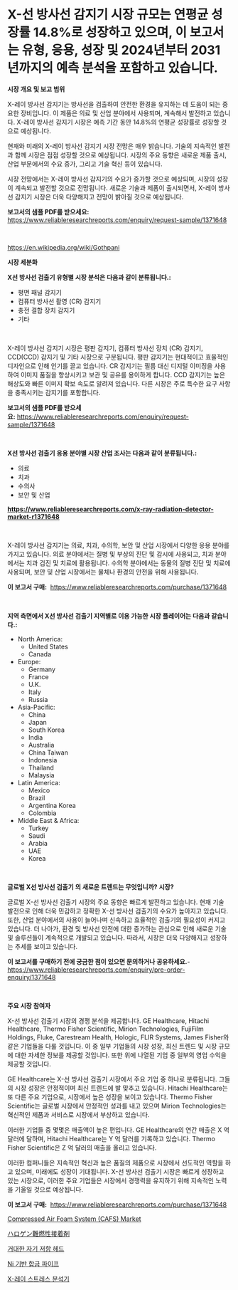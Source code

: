 <p><h1>X-선 방사선 감지기 시장 규모는 연평균 성장률 14.8%로 성장하고 있으며, 이 보고서는 유형, 응용, 성장 및 2024년부터 2031년까지의 예측 분석을 포함하고 있습니다.</h1></p><p><strong>시장 개요 및 보고 범위</strong></p>
<p><p>X-레이 방사선 감지기는 방사선을 검출하여 안전한 환경을 유지하는 데 도움이 되는 중요한 장비입니다. 이 제품은 의료 및 산업 분야에서 사용되며, 계속해서 발전하고 있습니다. X-레이 방사선 감지기 시장은 예측 기간 동안 14.8%의 연평균 성장률로 성장할 것으로 예상됩니다.</p><p>현재와 미래의 X-레이 방사선 감지기 시장 전망은 매우 밝습니다. 기술의 지속적인 발전과 함께 시장은 점점 성장할 것으로 예상됩니다. 시장의 주요 동향은 새로운 제품 출시, 산업 부문에서의 수요 증가, 그리고 기술 혁신 등이 있습니다.</p><p>시장 전망에서는 X-레이 방사선 감지기의 수요가 증가할 것으로 예상되며, 시장의 성장이 계속되고 발전할 것으로 전망됩니다. 새로운 기술과 제품이 출시되면서, X-레이 방사선 감지기 시장은 더욱 다양해지고 전망이 밝아질 것으로 예상됩니다.</p></p>
<p><strong>보고서의 샘플 PDF를 받으세요:</strong> <a href="https://www.reliableresearchreports.com/enquiry/request-sample/1371648">https://www.reliableresearchreports.com/enquiry/request-sample/1371648</a></p>
<p>&nbsp;</p>
<p><a href="https://en.wikipedia.org/wiki/Gothpani">https://en.wikipedia.org/wiki/Gothpani</a></p>
<p><strong>시장 세분화</strong></p>
<p><strong>X선 방사선 검출기 유형별 시장 분석은 다음과 같이 분류됩니다.:</strong></p>
<p><ul><li>평면 패널 감지기</li><li>컴퓨터 방사선 촬영 (CR) 감지기</li><li>충전 결합 장치 감지기</li><li>기타</li></ul></p>
<p>&nbsp;</p>
<p><p>X-레이 방사선 감지기 시장은 평판 감지기, 컴퓨터 방사선 장치 (CR) 감지기, CCD(CCD) 감지기 및 기타 시장으로 구분됩니다. 평판 감지기는 현대적이고 효율적인 디자인으로 인해 인기를 끌고 있습니다. CR 감지기는 필름 대신 디지털 이미징을 사용하여 이미지 품질을 향상시키고 보관 및 공유를 용이하게 합니다. CCD 감지기는 높은 해상도와 빠른 이미지 확보 속도로 알려져 있습니다. 다른 시장은 주로 특수한 요구 사항을 충족시키는 감지기를 포함합니다.</p></p>
<p><strong>보고서의 샘플 PDF를 받으세요:</strong>&nbsp;<a href="https://www.reliableresearchreports.com/enquiry/request-sample/1371648">https://www.reliableresearchreports.com/enquiry/request-sample/1371648</a></p>
<p>&nbsp;</p>
<p><strong> X선 방사선 검출기 응용 분야별 시장 산업 조사는 다음과 같이 분류됩니다.:</strong></p>
<p><ul><li>의료</li><li>치과</li><li>수의사</li><li>보안 및 산업</li></ul></p>
<p><strong><a href="https://www.reliableresearchreports.com/x-ray-radiation-detector-market-r1371648">https://www.reliableresearchreports.com/x-ray-radiation-detector-market-r1371648</a></strong></p>
<p>&nbsp;</p>
<p><p>X-레이 방사선 감지기는 의료, 치과, 수의학, 보안 및 산업 시장에서 다양한 응용 분야를 가지고 있습니다. 의료 분야에서는 질병 및 부상의 진단 및 감시에 사용되고, 치과 분야에서는 치과 검진 및 치료에 활용됩니다. 수의학 분야에서는 동물의 질병 진단 및 치료에 사용되며, 보안 및 산업 시장에서는 물체나 환경의 안전을 위해 사용됩니다.</p></p>
<p><strong>이 보고서 구매:</strong>&nbsp; <a href="https://www.reliableresearchreports.com/purchase/1371648">https://www.reliableresearchreports.com/purchase/1371648</a></p>
<p>&nbsp;</p>
<p><strong>지역 측면에서 X선 방사선 검출기 지역별로 이용 가능한 시장 플레이어는 다음과 같습니다.:</strong></p>
<p><ul>
    <li>
        North America:
        <ul>
            <li>United States</li>
            <li>Canada</li>
        </ul>
    </li>
    <li>
        Europe:
        <ul>
            <li>Germany</li>
            <li>France</li>
            <li>U.K.</li>
            <li>Italy</li>
            <li>Russia</li>
        </ul>
    </li>
    <li>
        Asia-Pacific:
        <ul>
            <li>China</li>
            <li>Japan</li>
            <li>South Korea</li>
            <li>India</li>
            <li>Australia</li>
            <li>China Taiwan</li>
            <li>Indonesia</li>
            <li>Thailand</li>
            <li>Malaysia</li>
        </ul>
    </li>
    <li>
        Latin America:
        <ul>
            <li>Mexico</li>
            <li>Brazil</li>
            <li>Argentina Korea</li>
            <li>Colombia</li>
        </ul>
    </li>
    <li>
        Middle East & Africa:
        <ul>
            <li>Turkey</li>
            <li>Saudi</li>
            <li>Arabia</li>
            <li>UAE</li>
            <li>Korea</li>
        </ul>
    </li>
    </ul></p>
<p>&nbsp;</p>
<p><strong>글로벌 X선 방사선 검출기 의 새로운 트렌드는 무엇입니까? 시장?</strong></p>
<p><p>글로벌 X-선 방사선 검출기 시장의 주요 동향은 빠르게 발전하고 있습니다. 현재 기술 발전으로 인해 더욱 민감하고 정확한 X-선 방사선 검출기의 수요가 높아지고 있습니다. 또한, 산업 분야에서의 사용이 늘어나며 신속하고 효율적인 검출기의 필요성이 커지고 있습니다. 더 나아가, 환경 및 방사선 안전에 대한 증가하는 관심으로 인해 새로운 기술 및 솔루션들이 계속적으로 개발되고 있습니다. 따라서, 시장은 더욱 다양해지고 성장하는 추세를 보이고 있습니다.</p></p>
<p><strong>이 보고서를 구매하기 전에 궁금한 점이 있으면 문의하거나 공유하세요.</strong>- <a href="https://www.reliableresearchreports.com/enquiry/pre-order-enquiry/1371648">https://www.reliableresearchreports.com/enquiry/pre-order-enquiry/1371648</a></p>
<p>&nbsp;</p>
<p><strong>주요 시장 참여자</strong></p>
<p><p>X-선 방사선 검출기 시장의 경쟁 분석을 제공합니다. GE Healthcare, Hitachi Healthcare, Thermo Fisher Scientific, Mirion Technologies, FujiFilm Holdings, Fluke, Carestream Health, Hologic, FLIR Systems, James Fisher와 같은 기업들을 다룰 것입니다. 이 중 일부 기업들의 시장 성장, 최신 트렌드 및 시장 규모에 대한 자세한 정보를 제공할 것입니다. 또한 위에 나열된 기업 중 일부의 영업 수익을 제공할 것입니다.</p><p>GE Healthcare는 X-선 방사선 검출기 시장에서 주요 기업 중 하나로 분류됩니다. 그들의 시장 성장은 안정적이며 최신 트렌드에 발 맞추고 있습니다. Hitachi Healthcare는 또 다른 주요 기업으로, 시장에서 높은 성장을 보이고 있습니다. Thermo Fisher Scientific는 글로벌 시장에서 안정적인 성과를 내고 있으며 Mirion Technologies는 혁신적인 제품과 서비스로 시장에서 부상하고 있습니다.</p><p>이러한 기업들 중 몇몇은 매출액이 높은 편입니다. GE Healthcare의 연간 매출은 X 억 달러에 달하며, Hitachi Healthcare는 Y 억 달러를 기록하고 있습니다. Thermo Fisher Scientific은 Z 억 달러의 매출을 올리고 있습니다.</p><p>이러한 컴퍼니들은 지속적인 혁신과 높은 품질의 제품으로 시장에서 선도적인 역할을 하고 있으며, 미래에도 성장이 기대됩니다. X-선 방사선 검출기 시장은 빠르게 성장하고 있는 시장으로, 이러한 주요 기업들은 시장에서 경쟁력을 유지하기 위해 지속적인 노력을 기울일 것으로 예상됩니다.</p></p>
<p><strong>이 보고서 구매:</strong>&nbsp;&nbsp;<a href="https://www.reliableresearchreports.com/purchase/1371648">https://www.reliableresearchreports.com/purchase/1371648</a></p>
<p><p><a href="https://issuu.com/reportprime-2/docs/compressed-air-foam-system-cafs-market-size-2030.p">Compressed Air Foam System (CAFS) Market</a></p><p><a href="https://medium.com/@jacksonwiza1924/%E3%83%8F%E3%83%AD%E3%82%B2%E3%83%B3%E7%B3%BB%E9%9B%A3%E7%87%83%E6%80%A7%E6%8E%A5%E7%9D%80%E5%89%A4%E5%B8%82%E5%A0%B4%E5%B1%95%E6%9C%9B-%E6%A5%AD%E7%95%8C%E6%A6%82%E8%A6%81%E3%81%A8%E4%BA%88%E6%B8%AC-2024%E5%B9%B4%E3%81%8B%E3%82%892031%E5%B9%B4-faf3610e8d00">ハロゲン難燃性接着剤</a></p><p><a href="https://medium.com/@emmettsaynford43546/%EA%B1%B0%EB%8C%80-%EC%9E%90%EA%B8%B0%EC%A0%80%ED%95%AD-%ED%97%A4%EB%93%9C-%EC%8B%9C%EC%9E%A5-%EA%B7%9C%EB%AA%A8%EB%8A%94-%EC%97%B0%ED%8F%89%EA%B7%A0-%EC%A6%9D%EA%B0%80%ED%95%98%EA%B3%A0-%EC%9E%88%EC%9C%BC%EB%A9%B0-%EC%9D%B4-%EB%B3%B4%EA%B3%A0%EC%84%9C%EB%8A%94-%EC%8B%9C%EC%9E%A5-%EC%84%B8%EB%B6%84%ED%99%94-%EC%84%B1%EC%9E%A5-%EB%B0%8F-2024%EB%85%84%EB%B6%80%ED%84%B0-2031%EB%85%84%EA%B9%8C%EC%A7%80%EC%9D%98-%EC%98%88%EC%B8%A1-%EB%B6%84%EC%84%9D%EC%9D%84-%EB%8B%A4%EB%A3%B9%EB%8B%88%EB%8B%A4-728e4b2fbee2">거대한 자기 저항 헤드</a></p><p><a href="https://medium.com/@cierrahayes645/%EB%8B%88%EC%BC%88-%EA%B8%B0%EB%B0%98-%ED%95%A9%EA%B8%88-%ED%8C%8C%EC%9D%B4%ED%94%84-%EC%8B%9C%EC%9E%A5-%EA%B7%9C%EB%AA%A8%EB%8A%94-%EC%97%B0%ED%8F%89%EA%B7%A0-%EC%84%B1%EC%9E%A5%EB%A5%A0-%EB%A1%9C-%EC%84%B1%EC%9E%A5%ED%95%98%EA%B3%A0-%EC%9E%88%EC%9C%BC%EB%A9%B0-%EC%9D%B4-%EB%B3%B4%EA%B3%A0%EC%84%9C%EB%8A%94-%EC%8B%9C%EC%9E%A5-%EC%84%B8%EB%B6%84%ED%99%94-%EC%84%B1%EC%9E%A5-%EB%B0%8F-2024%EB%85%84%EB%B6%80%ED%84%B0-2031%EB%85%84%EA%B9%8C%EC%A7%80%EC%9D%98-%EC%98%88%EC%B8%A1-%EB%B6%84%EC%84%9D%EC%9D%84-%EB%8B%A4%EB%A3%A8%EA%B3%A0-%EC%9E%88%EC%8A%B5%EB%8B%88%EB%8B%A4-2bdc53b4c8aa">Ni 기반 합금 파이프</a></p><p><a href="https://github.com/sougarounis/Market-Research-Report-List-4/blob/main/4251352137187.md">X-레이 스트레스 분석기</a></p></p>